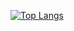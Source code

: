 [![Top Langs](https://github-readme-stats.vercel.app/api/top-langs/?usernam=centmsn)](https://github.com/anuraghazra/github-readme-stats)
